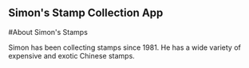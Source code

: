 Simon's Stamp Collection App
---

#About Simon's Stamps

Simon has been collecting stamps since 1981. He has a wide variety of expensive and exotic Chinese stamps. 
